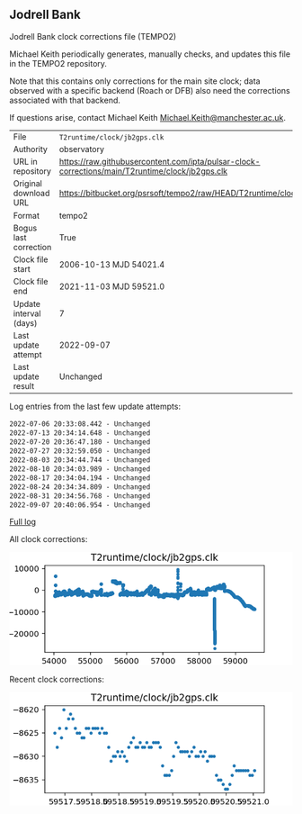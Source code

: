 
## Jodrell Bank

Jodrell Bank clock corrections file (TEMPO2)

Michael Keith periodically generates, manually checks, and updates
this file in the TEMPO2 repository.

Note that this contains only corrections for the main site clock;
data observed with a specific backend (Roach or DFB) also
need the corrections associated with that backend.

If questions arise, contact Michael Keith
<Michael.Keith@manchester.ac.uk>.

|     |     |
|:--- |:--- |
| File | `T2runtime/clock/jb2gps.clk` |
| Authority | observatory |
| URL in repository | <https://raw.githubusercontent.com/ipta/pulsar-clock-corrections/main/T2runtime/clock/jb2gps.clk> |
| Original download URL | <https://bitbucket.org/psrsoft/tempo2/raw/HEAD/T2runtime/clock/jb2gps.clk> |
| Format | tempo2 |
| Bogus last correction | True |
| Clock file start | 2006-10-13 MJD 54021.4 |
| Clock file end | 2021-11-03 MJD 59521.0 |
| Update interval (days) | 7 |
| Last update attempt | 2022-09-07 |
| Last update result | Unchanged |

Log entries from the last few update attempts:
```
2022-07-06 20:33:08.442 - Unchanged
2022-07-13 20:34:14.648 - Unchanged
2022-07-20 20:36:47.180 - Unchanged
2022-07-27 20:32:59.050 - Unchanged
2022-08-03 20:34:44.744 - Unchanged
2022-08-10 20:34:03.989 - Unchanged
2022-08-17 20:34:04.194 - Unchanged
2022-08-24 20:34:34.809 - Unchanged
2022-08-31 20:34:56.768 - Unchanged
2022-09-07 20:40:06.954 - Unchanged
```
[Full log](https://raw.githubusercontent.com/ipta/pulsar-clock-corrections/main/log/T2runtime/clock/jb2gps.clk.log)


All clock corrections:

![plot of all clock corrections](jb2gps.clk.png "All corrections")

Recent clock corrections:

![plot of recent clock corrections](jb2gps.clk.short.png "Recent corrections")

